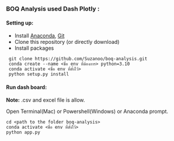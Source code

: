 ### **BOQ Analysis used Dash Plotly :**
#### **Setting up:**
- Install [Anaconda](https://docs.anaconda.com/anaconda/install/index.html), [Git](https://github.com/git-guides/install-git) 
- Clone this repository (or directly download)
- Install packages

```
 git clone https://github.com/Suzanoo/boq-analysis.git
 conda create --name <ชื่อ env ที่ต้องการ> python=3.10
 conda activate <ชื่อ env ที่ตั้งไว้>
 python setup.py install
```


#### **Run dash board:**
**Note:** .csv and excel file is allow.

Open Terminal(Mac) or Powershell(Windows) or Anaconda prompt.
```
cd <path to the folder boq-analysis>
conda activate <ชื่อ env ที่ตั้งไว้>
python app.py
```